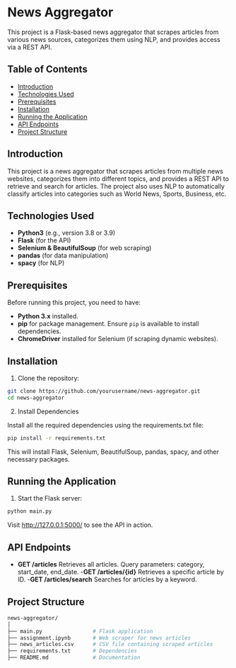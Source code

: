 # News Aggregator

This project is a Flask-based news aggregator that scrapes articles from various news sources, categorizes them using NLP, and provides access via a REST API.

## Table of Contents
- [Introduction](#introduction)
- [Technologies Used](#technologies-used)
- [Prerequisites](#prerequisites)
- [Installation](#installation)
- [Running the Application](#running-the-application)
- [API Endpoints](#api-endpoints)
- [Project Structure](#project-structure)

## Introduction

This project is a news aggregator that scrapes articles from multiple news websites, categorizes them into different topics, and provides a REST API to retrieve and search for articles. The project also uses NLP to automatically classify articles into categories such as World News, Sports, Business, etc.

## Technologies Used

- **Python3** (e.g., version 3.8 or 3.9)
- **Flask** (for the API)
- **Selenium & BeautifulSoup** (for web scraping)
- **pandas** (for data manipulation)
- **spacy** (for NLP)

## Prerequisites

Before running this project, you need to have:
- **Python 3.x** installed.
- **pip** for package management. Ensure `pip` is available to install dependencies.
- **ChromeDriver** installed for Selenium (if scraping dynamic websites).


## Installation

1. Clone the repository:

```bash
git clone https://github.com/yourusername/news-aggregator.git
cd news-aggregator
```

2. Install Dependencies

Install all the required dependencies using the requirements.txt file:

```bash
pip install -r requirements.txt
```

This will install Flask, Selenium, BeautifulSoup, pandas, spacy, and other necessary packages.

## Running the Application

1. Start the Flask server:
```bash
python main.py
```

Visit http://127.0.0.1:5000/ to see the API in action.

## API Endpoints

- **GET /articles**
    Retrieves all articles.
    Query parameters: category, start_date, end_date.
-**GET /articles/{id}**
    Retrieves a specific article by ID.
-**GET /articles/search**
    Searches for articles by a keyword.

## Project Structure

```bash
news-aggregator/
│
├── main.py                # Flask application
├── assignment.ipynb       # Web scraper for news articles
├── news_articles.csv      # CSV file containing scraped articles
├── requirements.txt       # Dependencies
├── README.md              # Documentation
```
